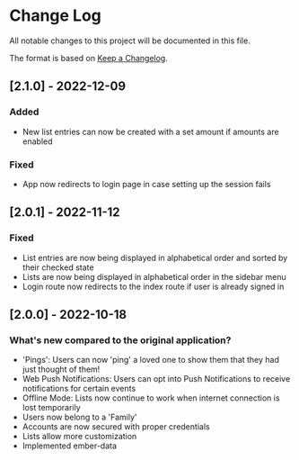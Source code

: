 # Change Log

All notable changes to this project will be documented in this file.

The format is based on [Keep a Changelog](http://keepachangelog.com/).

## [2.1.0] - 2022-12-09

### Added

- New list entries can now be created with a set amount if amounts are enabled

### Fixed

- App now redirects to login page in case setting up the session fails

## [2.0.1] - 2022-11-12

### Fixed

- List entries are now being displayed in alphabetical order and sorted by their checked state
- Lists are now being displayed in alphabetical order in the sidebar menu
- Login route now redirects to the index route if user is already signed in

## [2.0.0] - 2022-10-18

### What's new compared to the original application?

- 'Pings': Users can now 'ping' a loved one to show them that they had just thought of them!
- Web Push Notifications: Users can opt into Push Notifications to receive notifications for certain events
- Offline Mode: Lists now continue to work when internet connection is lost temporarily
- Users now belong to a 'Family'
- Accounts are now secured with proper credentials
- Lists allow more customization
- Implemented ember-data
